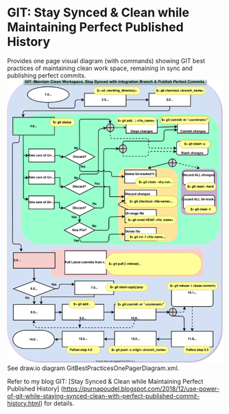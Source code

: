 # GIT: Stay Synced & Clean while Maintaining Perfect Published History
Provides one page visual diagram (with commands) showing GIT best practices of maintaining clean work space, remaining in sync and publishing perfect commits. 
![Diagram](GitBestPracticesOnePagerDiagram.svg)
See draw.io diagram GitBestPracticesOnePagerDiagram.xml. 

Refer to my blog GIT: [Stay Synced & Clean while Maintaining Perfect Published History] (https://purnapoudel.blogspot.com/2018/12/use-power-of-git-while-staying-synced-clean-with-perfect-published-commit-history.html) for details.

